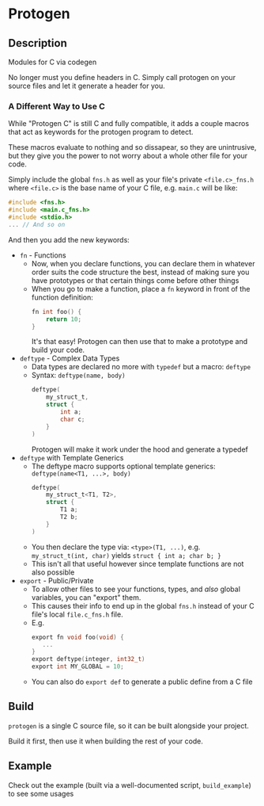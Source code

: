 # Protogen

## Description

Modules for C via codegen

No longer must you define headers in C. Simply call protogen on your source files and let it generate a header for you.

### A Different Way to Use C

While "Protogen C" is still C and fully compatible, it adds a couple macros that act as keywords for the protogen program to detect.

These macros evaluate to nothing and so dissapear, so they are unintrusive, but they give you the power to not worry about a whole other file for your code.

Simply include the global `fns.h` as well as your file's private `<file.c>_fns.h` where `<file.c>` is the base name of your C file, e.g. `main.c` will be like:

```c
#include <fns.h>
#include <main.c_fns.h>
#include <stdio.h>
... // And so on
```

And then you add the new keywords:

- `fn` - Functions
   + Now, when you declare functions, you can declare them in whatever order suits the code structure the best, instead of making sure you have prototypes or that certain things come before other things
   + When you go to make a function, place a `fn` keyword in front of the function definition:
      ```c
      fn int foo() {
          return 10;
      }
      ```
      It's that easy! Protogen can then use that to make a prototype and build your code.
- `deftype` - Complex Data Types
   + Data types are declared no more with `typedef` but a macro: `deftype`
   + Syntax: `deftype(name, body)`
      ```c
      deftype(
          my_struct_t,
          struct {
              int a;
              char c;
          }
      )
      ```
      Protogen will make it work under the hood and generate a typedef
- `deftype` with Template Generics
   + The deftype macro supports optional template generics: `deftype(name<T1, ...>, body)`
      ```c
      deftype(
          my_struct_t<T1, T2>,
          struct {
              T1 a;
              T2 b;
          }
      )
      ```
   + You then declare the type via: `<type>(T1, ...)`, e.g. `my_struct_t(int, char)` yields `struct { int a; char b; }`
   + This isn't all that useful however since template functions are not also possible
- `export` - Public/Private
   + To allow other files to see your functions, types, and *also* global variables, you can "export" them.
   + This causes their info to end up in the global `fns.h` instead of your C file's local `file.c_fns.h` file.
   + E.g.
      ```c
      export fn void foo(void) {
         ...
      }
      export deftype(integer, int32_t)
      export int MY_GLOBAL = 10;
      ```
   + You can also do `export def` to generate a public define from a C file

## Build

`protogen` is a single C source file, so it can be built alongside your project.

Build it first, then use it when building the rest of your code.

## Example

Check out the example (built via a well-documented script, `build_example`) to see some usages

